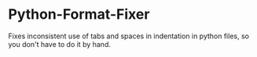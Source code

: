 # Python-Format-Fixer
Fixes inconsistent use of tabs and spaces in indentation in python files, so you don't have to do it by hand.
